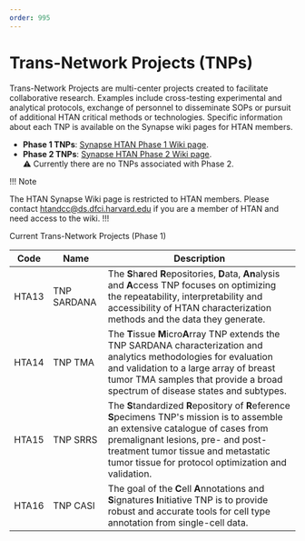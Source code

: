 ```yaml
---
order: 995
---
```


# Trans-Network Projects (TNPs)
Trans-Network Projects are multi-center projects created to facilitate collaborative research.  Examples include cross-testing experimental and analytical protocols, exchange of personnel to disseminate SOPs or pursuit of additional HTAN critical methods or technologies.  Specific information about each TNP is available on the Synapse wiki pages for HTAN members. 

- **Phase 1 TNPs**: [Synapse HTAN Phase 1 Wiki page](https://www.synapse.org/#!Synapse:syn17022193/wiki/584990). 
- **Phase 2 TNPs**: [Synapse HTAN Phase 2 Wiki page](https://www.synapse.org/Synapse:syn63296487/wiki/629655). \
:warning:  Currently there are no TNPs associated with Phase 2.

!!! Note

The HTAN Synapse Wiki page is restricted to HTAN members.  Please contact htandcc@ds.dfci.harvard.edu if you are a member of HTAN and need access to the wiki.
!!!


Current Trans-Network Projects (Phase 1)

| Code | Name | Description |
|------|------|-------------|
| HTA13 | TNP SARDANA | The **S**h**a**red **R**epositories, **D**ata, **An**alysis and **A**ccess TNP focuses on optimizing the repeatability, interpretability and accessibility of HTAN characterization methods and the data they generate.  |
| HTA14 | TNP TMA | The **T**issue **M**icro**A**rray TNP extends the TNP SARDANA characterization and analytics methodologies for evaluation and validation to a large array of breast tumor TMA samples that provide a broad spectrum of disease states and subtypes. |
| HTA15 | TNP SRRS | The **S**tandardized **R**epository of **R**eference **S**pecimens TNP's mission is to assemble an extensive catalogue of cases from premalignant lesions, pre- and post-treatment tumor tissue and metastatic tumor tissue for protocol optimization and validation. |
| HTA16 | TNP CASI | The goal of the **C**ell **A**nnotations and **S**ignatures **I**nitiative TNP is to provide robust and accurate tools for cell type annotation from single-cell data. |